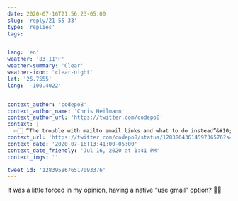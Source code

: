 ```yaml
---
date: 2020-07-16T21:56:23-05:00
slug: 'reply/21-55-33'
type: 'replies'
tags:


lang: 'en'
weather: '83.11°F'
weather-summary: 'Clear'
weather-icon: 'clear-night'
lat: '25.7555'
long: '-100.4022'


context_author: 'codepo8'
context_author_name: 'Chris Heilmann'
context_author_url: 'https://twitter.com/codepo8'
context: |
  👉🏻 “The trouble with mailto email links and what to do instead”&#10;&#10;🔗 <a href="https://t.co/bKOwqUfcQg"rel="nofollow noopener"dir="ltr"data-expanded-url="https://adamsilver.io/articles/the-trouble-with-mailto-email-links-and-what-to-do-instead/"data-url="https://adamsilver.io/articles/the-trouble-with-mailto-email-links-and-what-to-do-instead/"class="twitter_external_link dir-ltr tco-link"target="_blank"title="https://adamsilver.io/articles/the-trouble-with-mailto-email-links-and-what-to-do-instead/">adamsilver.io/articles/the-t…</a>&#10;&#10;I pretty much disagree with everything in there. But I am also old, grumpy and care more about things working than marketing UX.
context_url: 'https://twitter.com/codepo8/status/1283864361459736576?s=12'
context_date: '2020-07-16T13:41:00-05:00'
context_date_friendly: 'Jul 16, 2020 at 1:41 PM'
context_imgs: ''

tweet_id: '1283958676517093376'
---
```

It was a little forced in my opinion, having a native “use gmail” option? 💁‍♂️